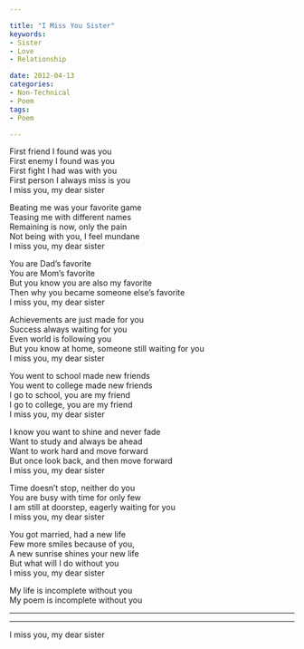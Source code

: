 ```yaml
---

title: "I Miss You Sister"
keywords:
- Sister
- Love
- Relationship

date: 2012-04-13 
categories:
- Non-Technical
- Poem
tags:
- Poem

---
```


First friend I found was you   
First enemy I found was you   
First fight I had was with you   
First person I always miss is you   
I miss you, my dear sister

Beating me was your favorite game   
Teasing me with different names   
Remaining is now, only the pain   
Not being with you, I feel mundane   
I miss you, my dear sister
 
You are Dad’s favorite   
You are Mom’s favorite   
But you know you are also my favorite   
Then why you became someone else’s favorite   
I miss you, my dear sister  

Achievements are just made for you   
Success always waiting for you   
Even world is following you   
But you know at home, someone still waiting for you   
I miss you, my dear sister   
 
You went to school made new friends   
You went to college made new friends   
I go to school, you are my friend   
I go to college, you are my friend   
I miss you, my dear sister

I know you want to shine and never fade   
Want to study and always be ahead   
Want to work hard and move forward   
But once look back, and then move forward   
I miss you, my dear sister


Time doesn’t stop, neither do you   
You are busy with time for only few   
I am still at doorstep, eagerly waiting for you   
I miss you, my dear sister

You got married, had a new life   
Few more smiles because of you,   
A new sunrise shines your new life   
But what will I do without you   
I miss you, my dear sister

My life is incomplete without you   
My poem is incomplete without you   
________________________________
________________________________  
I miss you, my dear sister
